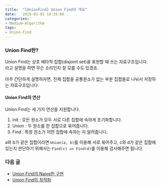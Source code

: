 ```yaml
---
title:  "[UnionFind] Union Find의 개요"
date:   2019-01-01 14:35:00
categories:
- Medium-Algorithm
tags:
- Union-Find
---
```


### Union Find란?
Union Find는 상호 배타적 집합(disjoint set)을 표현할 때 쓰는 자료구조입니다.<br>
라고 설명을 하면 무슨 소리인지 잘 모를 수도 있겠죠.<br><br>
아주 간단하게 설명하자면, 전체 집합을 공통원소가 없는 부분 집합들로 나눠서 저장하는 자료구조입니다.

#### Union Find의 연산
Union Find는 세 가지 연산을 지원합니다.
1. init : 모든 원소가 모두 서로 다른 집합에 속하게 초기화합니다.
2. Union : 두 원소를 한 집합으로 묶어줍니다.
3. Find : 특정 원소가 어떤 집합에 속하는 지 알려줍니다.

a와 b가 같은 집합이라면 `Union(a, b)`를 이용해 서로 묶어주고, c와 d가 같은 집합에 있는지 판단하기 위해서는 `Find(c) == Find(d)`를 이용해 검사해주면 됩니다.

### 다음 글
* [Union Find의 Naive한 구현](/medium-algorithm/2019/01/01/UnionFind2/)
* [Union Find의 최적화](/medium-algorithm/2019/01/01/UnionFind3/)

